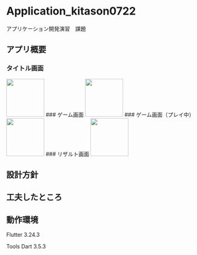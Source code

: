 # Application_kitason0722
アプリケーション開発演習　課題

## アプリ概要
### タイトル画面
<img src="https://github.com/user-attachments/assets/326739c6-abcd-489e-994b-2ebe917dd143" width="100">  
### ゲーム画面
<img src="https://github.com/user-attachments/assets/0bdf0088-1694-41d1-b9ce-d077e62da575" width="100">  
### ゲーム画面（プレイ中）
<img src="https://github.com/user-attachments/assets/e389e5c3-a375-4a98-9ce7-d09ba6eae723" width="100">  
### リザルト画面
<img src="https://github.com/user-attachments/assets/3d572424-f149-4343-8f4c-24247757176b" width="100">  

## 設計方針


## 工夫したところ


## 動作環境
Flutter 3.24.3

Tools Dart 3.5.3
